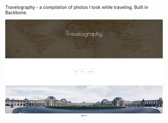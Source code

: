 Travelography - a compilation of photos I took while traveling.
Built in Backbone.

![alt tag](img/travelography.png)